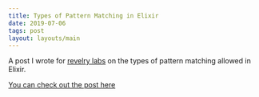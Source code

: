 ```yaml
---
title: Types of Pattern Matching in Elixir
date: 2019-07-06
tags: post
layout: layouts/main
---
```


A post I wrote for [revelry labs](https://revelry.co) on the types of pattern matching allowed in Elixir.

[You can check out the post here](https://revelry.co/pattern-matching-elixir/)
